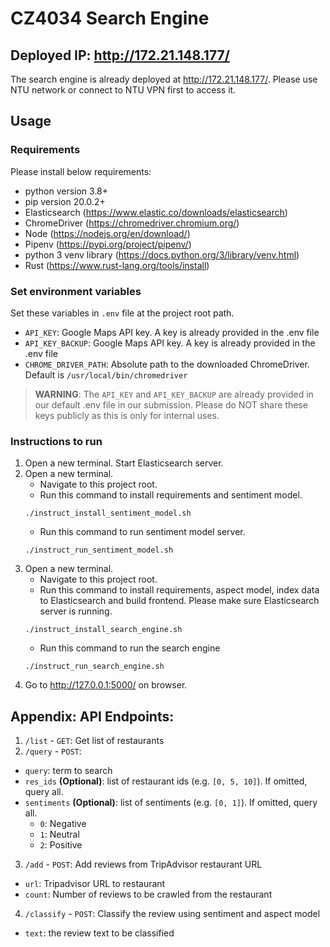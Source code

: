 # CZ4034 Search Engine

## Deployed IP: <http://172.21.148.177/>

The search engine is already deployed at <http://172.21.148.177/>. Please
use NTU network or connect to NTU VPN first to access it.

## Usage

### Requirements
Please install below requirements:
- python version 3.8+
- pip version 20.0.2+
- Elasticsearch (<https://www.elastic.co/downloads/elasticsearch>)
- ChromeDriver (<https://chromedriver.chromium.org/>)
- Node (<https://nodejs.org/en/download/>)
- Pipenv (<https://pypi.org/project/pipenv/>)
- python 3 venv library (<https://docs.python.org/3/library/venv.html>)
- Rust (<https://www.rust-lang.org/tools/install>)

### Set environment variables
Set these variables in `.env` file at the project root path.
- `API_KEY`: Google Maps API key. A key is already provided in the .env file
- `API_KEY_BACKUP`: Google Maps API key. A key is already provided in the .env file
- `CHROME_DRIVER_PATH`: Absolute path to the downloaded ChromeDriver. Default is `/usr/local/bin/chromedriver`

> **WARNING**: The `API_KEY` and `API_KEY_BACKUP` are already provided in our
> default .env file in our submission. Please do NOT share these keys publicly 
> as this is only for internal uses.

### Instructions to run

1. Open a new terminal. Start Elasticsearch server.
2. Open a new terminal.
   - Navigate to this project root.
   - Run this command to install requirements and sentiment model.
    ```shell
   ./instruct_install_sentiment_model.sh
   ```
   - Run this command to run sentiment model server.
   ```shell
   ./instruct_run_sentiment_model.sh
   ```
3. Open a new terminal.
   - Navigate to this project root.
   - Run this command to install requirements, aspect model, index data to 
     Elasticsearch and build frontend. Please make sure Elasticsearch server is
     running.
   ```shell
   ./instruct_install_search_engine.sh
   ```
   - Run this command to run the search engine
   ```shell
   ./instruct_run_search_engine.sh
   ```
4. Go to <http://127.0.0.1:5000/> on browser.

## Appendix: API Endpoints:
1. `/list` - `GET`: Get list of restaurants
2. `/query` - `POST`:
- `query`: term to search
- `res_ids` **(Optional)**: list of restaurant ids (e.g. `[0, 5, 10]`). If 
  omitted, query all.
- `sentiments` **(Optional)**: list of sentiments (e.g. `[0, 1]`). If omitted, 
  query all.
    - `0`: Negative
    - `1`: Neutral
    - `2`: Positive
3. `/add` - `POST`: Add reviews from TripAdvisor restaurant URL
- `url`: Tripadvisor URL to restaurant
- `count`: Number of reviews to be crawled from the restaurant
4. `/classify` - `POST`: Classify the review using sentiment and aspect model
- `text`: the review text to be classified